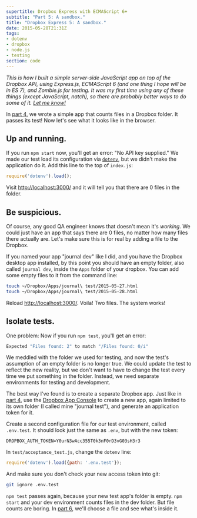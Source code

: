 ```yaml
---
supertitle: Dropbox Express with ECMAScript 6+
subtitle: "Part 5: A sandbox."
title: "Dropbox Express 5: A sandbox."
date: 2015-05-28T21:31Z
tags: 
- dotenv
- dropbox
- node.js
- testing 
section: code
---
```


*This is how I built a simple server-side JavaScript app on top of the
Dropbox API, using Express.js, ECMAScript 6 (and one thing I hope will
be in ES 7), and Zombie.js for testing. It was my first time using any
of these things (except JavaScript, natch), so there are probably
better ways to do some of it. [Let me know!][contact]*

In [part 4], we wrote a simple app that counts files in a Dropbox
folder. It passes its test! Now let's see what it looks like in the
browser. <!-- READMORE -->

## Up and running.

If you run `npm start` now, you'll get an error: "No API key supplied."
We made our test load its configuration via [`dotenv`][dotenv], but we didn't
make the application do it. Add this line to the top of `index.js`:

```javascript
require('dotenv').load();
```

Visit <http://localhost:3000/> and it will tell you that there are
0 files in the folder.

## Be suspicious.

Of course, any good QA engineer knows that doesn't mean it's *working*.
We could just have an app that says there are 0 files, no matter how many
files there actually are. Let's make sure this is for real by adding a
file to the Dropbox.

If you named your app "journal dev" like I did, and you have the Dropbox
desktop app installed, by this point you should have an empty folder, also
called `journal dev`, inside the `Apps` folder of your dropbox. You can
add some empty files to it from the command line:

```bash
touch ~/Dropbox/Apps/journal\ test/2015-05-27.html
touch ~/Dropbox/Apps/journal\ test/2015-05-28.html
```

Reload <http://localhost:3000/>. Voila! Two files. The system works!
 
## Isolate tests.

One problem: Now if you run `npm test`, you'll get an error:

```bash
Expected "Files found: 2" to match "/Files found: 0/i"
```

We meddled with the folder we used for testing, and now the test's
assumption of an empty folder is no longer true. We could update
the test to reflect the new reality, but we don't want to have to
change the test every time we put something in the folder. Instead,
we need separate environments for testing and development.

The best way I've found is to create a separate Dropbox app. Just like
in [part 4][part-4-dropbox-app], use the [Dropbox App Console] to create
a new app, again limited to its own folder (I called mine "journal test"),
and generate an application token for it.

Create a second configuration file for our test environment, called
`.env.test`. It should look just the same as `.env`, but with the new
token:

```shell
DROPBOX_AUTH_TOKEN=Y0urN3wAcc355T0k3nF0rD3vG03sH3r3
```

In `test/acceptance_test.js`, change the `dotenv` line:

```javascript
require('dotenv').load({path: '.env.test'});
```

And make sure you don't check your new access token into git:

```bash
git ignore .env.test
```

`npm test` passes again, because your new test app's folder is empty.
`npm start` and your dev environment counts files in the dev folder.
But file counts are boring. In [part 6], we'll choose a file and see
what's inside it.

[contact]: mailto:code@erikostrom.com
[part 4]: /code/words/dropbox-express-4-the-dropbox-api
[dotenv]: https://www.npmjs.com/package/dotenv
[part-4-dropbox-app]: /code/words/dropbox-express-4-the-dropbox-api#a-test-app 
[dropbox app console]: https://www.dropbox.com/developers/apps
[part 6]: /code/words/dropbox-express-6-double-dropbox
